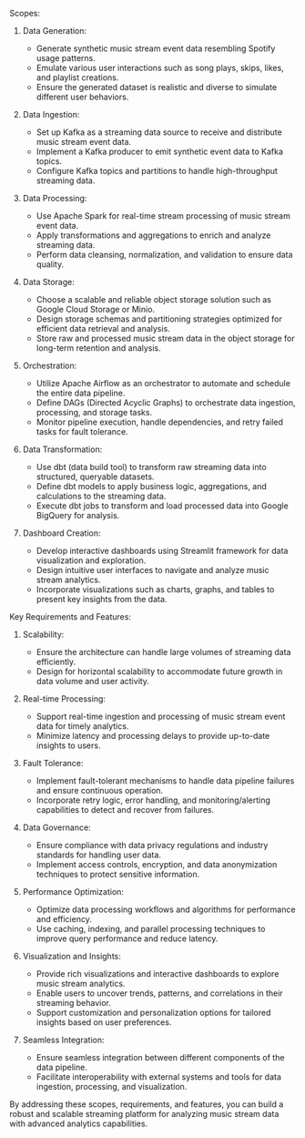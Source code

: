 Scopes:

1. Data Generation:
   - Generate synthetic music stream event data resembling Spotify usage patterns.
   - Emulate various user interactions such as song plays, skips, likes, and playlist creations.
   - Ensure the generated dataset is realistic and diverse to simulate different user behaviors.

2. Data Ingestion:
   - Set up Kafka as a streaming data source to receive and distribute music stream event data.
   - Implement a Kafka producer to emit synthetic event data to Kafka topics.
   - Configure Kafka topics and partitions to handle high-throughput streaming data.

3. Data Processing:
   - Use Apache Spark for real-time stream processing of music stream event data.
   - Apply transformations and aggregations to enrich and analyze streaming data.
   - Perform data cleansing, normalization, and validation to ensure data quality.

4. Data Storage:
   - Choose a scalable and reliable object storage solution such as Google Cloud Storage or Minio.
   - Design storage schemas and partitioning strategies optimized for efficient data retrieval and analysis.
   - Store raw and processed music stream data in the object storage for long-term retention and analysis.

5. Orchestration:
   - Utilize Apache Airflow as an orchestrator to automate and schedule the entire data pipeline.
   - Define DAGs (Directed Acyclic Graphs) to orchestrate data ingestion, processing, and storage tasks.
   - Monitor pipeline execution, handle dependencies, and retry failed tasks for fault tolerance.

6. Data Transformation:
   - Use dbt (data build tool) to transform raw streaming data into structured, queryable datasets.
   - Define dbt models to apply business logic, aggregations, and calculations to the streaming data.
   - Execute dbt jobs to transform and load processed data into Google BigQuery for analysis.

7. Dashboard Creation:
   - Develop interactive dashboards using Streamlit framework for data visualization and exploration.
   - Design intuitive user interfaces to navigate and analyze music stream analytics.
   - Incorporate visualizations such as charts, graphs, and tables to present key insights from the data.

Key Requirements and Features:

1. Scalability:
   - Ensure the architecture can handle large volumes of streaming data efficiently.
   - Design for horizontal scalability to accommodate future growth in data volume and user activity.

2. Real-time Processing:
   - Support real-time ingestion and processing of music stream event data for timely analytics.
   - Minimize latency and processing delays to provide up-to-date insights to users.

3. Fault Tolerance:
   - Implement fault-tolerant mechanisms to handle data pipeline failures and ensure continuous operation.
   - Incorporate retry logic, error handling, and monitoring/alerting capabilities to detect and recover from failures.

4. Data Governance:
   - Ensure compliance with data privacy regulations and industry standards for handling user data.
   - Implement access controls, encryption, and data anonymization techniques to protect sensitive information.

5. Performance Optimization:
   - Optimize data processing workflows and algorithms for performance and efficiency.
   - Use caching, indexing, and parallel processing techniques to improve query performance and reduce latency.

6. Visualization and Insights:
   - Provide rich visualizations and interactive dashboards to explore music stream analytics.
   - Enable users to uncover trends, patterns, and correlations in their streaming behavior.
   - Support customization and personalization options for tailored insights based on user preferences.

7. Seamless Integration:
   - Ensure seamless integration between different components of the data pipeline.
   - Facilitate interoperability with external systems and tools for data ingestion, processing, and visualization.

By addressing these scopes, requirements, and features, you can build a robust and scalable streaming platform for analyzing music stream data with advanced analytics capabilities.
